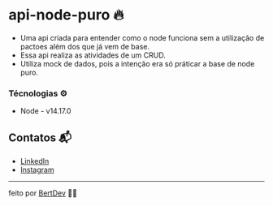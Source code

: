 # api-node-puro 🔥

- Uma api criada para entender como o node funciona sem a utilização de pactoes além dos que já vem de base.
- Essa api realiza as atividades de um CRUD.
- Utiliza mock de dados, pois a intenção era só práticar a base de node puro.

### Técnologias ⚙️
- Node - v14.17.0

## Contatos 📬

- [LinkedIn](https://www.linkedin.com/in/herbert-henrique-b8aaa91a4/)
- [Instagram](https://www.instagram.com/bert.js/)

---
feito por [BertDev](https://github.com/bertdev) 🧙‍♂️
